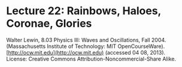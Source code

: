 # Lecture 22: Rainbows, Haloes, Coronae, Glories

Walter Lewin, 8.03 Physics III: Waves and Oscillations, Fall 2004.<br>
(Massachusetts Institute of Technology: MIT OpenCourseWare).<br>
[http://ocw.mit.edu](http://ocw.mit.edu) (accessed 04 08, 2013).<br>
License: Creative Commons Attribution-Noncommercial-Share Alike.